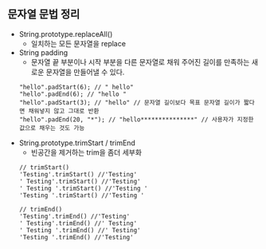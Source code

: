 ## 문자열 문법 정리

- String.prototype.replaceAll()
  - 일치하는 모든 문자열을 replace
- String padding
  - 문자열 끝 부분이나 시작 부분을 다른 문자열로 채워 주어진 길이를 만족하는 새로운 문자열을 만들어낼 수 있다.
  ```
  "hello".padStart(6); // " hello"
  "hello".padEnd(6); // "hello "
  "hello".padStart(3); // "hello" // 문자열 길이보다 목표 문자열 길이가 짧다면 채워넣지 않고 그대로 반환
  "hello".padEnd(20, "*"); // "hello***************" // 사용자가 지정한 값으로 채우는 것도 가능
  ```
- String.prototype.trimStart / trimEnd
  - 빈공간을 제거하는 trim을 좀더 세부화
  ```
  // trimStart()
  'Testing'.trimStart() //'Testing'
  ' Testing'.trimStart() //'Testing'
  ' Testing '.trimStart() //'Testing '
  'Testing '.trimStart() //'Testing '

  // trimEnd()
  'Testing'.trimEnd() //'Testing'
  ' Testing'.trimEnd() //' Testing'
  ' Testing '.trimEnd() //' Testing'
  'Testing '.trimEnd() //'Testing'
  ```
